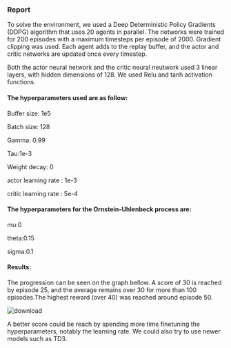 ### Report
To solve the environment, we used a Deep Deterministic Policy Gradients (DDPG) algorithm that uses 20 agents in parallel. The networks were trained for 200 episodes with a maximum timesteps per episode of 2000. Gradient clipping was used. Each agent adds to the replay buffer, and the actor and critic networks are updated once every timestep.

Both the actor neural network and the critic neural neutwork used 3 linear layers, with hidden dimensions of 128. We used Relu and tanh activation functions.

#### The hyperparameters used are as follow:

Buffer size: 1e5

Batch size: 128

Gamma: 0.99

Tau:1e-3 

Weight decay: 0

actor learning rate : 1e-3

critic learning rate : 5e-4


#### The hyperparameters for the Ornstein-Uhlenbeck process are:

mu:0

theta:0.15

sigma:0.1

#### Results:

The progression can be seen on the graph bellow. A score of 30 is reached by episode 25, and the average remains over 30 for more than 100 episodes.The highest reward (over 40) was reached around episode 50.

![download](https://user-images.githubusercontent.com/38821613/126284113-b8974db8-7d76-4a09-8f06-13a4792cf9ad.png)

A better score could be reach by spending more time finetuning the hyperparameters, notably the learning rate. We could also try to use newer models such as TD3.
